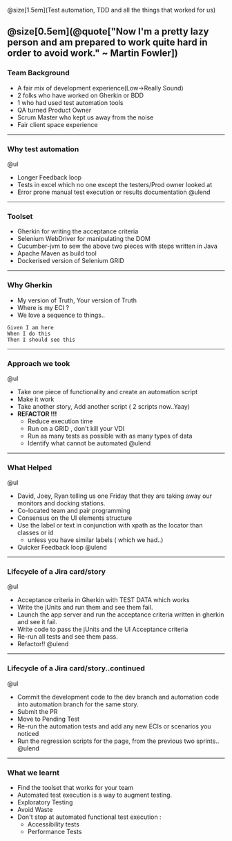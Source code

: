 @size[1.5em](Test automation, TDD and all the things that worked for us)

@size[0.5em](@quote["Now I'm a pretty lazy person and am prepared to work quite hard in order to avoid work." ~ Martin Fowler])
---

### Team Background

- A fair mix of development experience(Low->Really Sound)
- 2 folks who have worked on Gherkin or BDD
- 1 who had used test automation tools
- QA turned Product Owner
- Scrum Master who kept us away from the noise
- Fair client space experience

---
### Why test automation
@ul
- Longer Feedback loop
- Tests in excel which no one except the testers/Prod owner looked at
- Error prone manual test execution or results documentation
@ulend
---
### Toolset

- Gherkin for writing the acceptance criteria
- Selenium WebDriver for manipulating the DOM
- Cucumber-jvm to sew the above two pieces with steps written in Java
- Apache Maven as build tool
- Dockerised version of Selenium GRID

---
### Why Gherkin
- My version of Truth, Your version of Truth
- Where is my ECI ?
- We love a sequence to things..
```
Given I am here
When I do this
Then I should see this
```
---
### Approach we took
@ul
- Take one piece of functionality and create an automation script
- Make it work
- Take another story, Add another script ( 2 scripts now..Yaay)
- **REFACTOR !!!**
  - Reduce execution time
  - Run on a GRID , don't kill your VDI
  - Run as many tests as possible with as many types of data
  - Identify what cannot be automated
@ulend
---
### What Helped
@ul
- David, Joey, Ryan telling us one Friday that they are taking away our monitors and docking stations.
- Co-located team and pair programming
- Consensus on the UI elements structure
- Use the label or text in conjunction with xpath as the locator than classes or id
  - unless you have similar labels ( which we had..)
- Quicker Feedback loop
@ulend
---
### Lifecycle of a Jira card/story
@ul
- Acceptance criteria in Gherkin with TEST DATA which works
- Write the jUnits and run them and see them fail.
- Launch the app server and run the acceptance criteria written in gherkin and see it fail.
- Write code to pass the jUnits and the UI Acceptance criteria
- Re-run all tests and see them pass.
- Refactor!!
@ulend
---
### Lifecycle of a Jira card/story..continued
@ul
- Commit the development code to the dev branch and automation code into automation branch for the same story.
- Submit the PR
- Move to Pending Test
- Re-run the automation tests and add any new ECIs or scenarios you noticed
- Run the regression scripts for the page, from the previous two sprints..
@ulend
---

### What we learnt
- Find the toolset that works for your team
- Automated test execution is a way to augment testing.
- Exploratory Testing  
- Avoid Waste
- Don't stop at automated functional test execution :
  - Accessibility tests
  - Performance Tests
